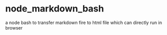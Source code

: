 # node_markdown_bash
a node bash to transfer markdown fire to html file which can directly run in browser
